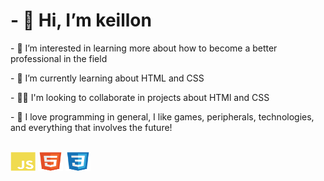 <!--Apresentação -->
<h1>- 👋 Hi, I’m keillon</h1>
<p>- 👀 I’m interested in learning more about how to become a better professional in the field</p>
<p>- 🌱 I’m currently learning about HTML and CSS</p>
<p>- 👨‍💻 I'm looking to collaborate in projects about HTMl and CSS</p>
<p>- 💞️ I love programming in general, I like games, peripherals, technologies, and everything that involves the future!</p>

<!--Stacks-->
<div style="display: inline_block"><br>
  <img align="center" alt="Rafa-Js" height="30" width="40" src="https://raw.githubusercontent.com/devicons/devicon/master/icons/javascript/javascript-plain.svg">
  <img align="center" alt="Rafa-HTML" height="30" width="40" src="https://raw.githubusercontent.com/devicons/devicon/master/icons/html5/html5-original.svg">
  <img align="center" alt="Rafa-CSS" height="30" width="40" src="https://raw.githubusercontent.com/devicons/devicon/master/icons/css3/css3-original.svg">
</div>

